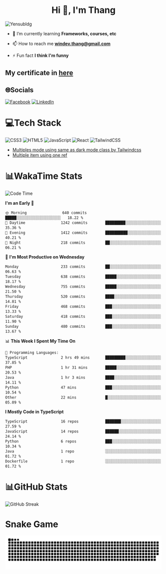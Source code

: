 <h1 align="center">Hi 👋, I'm Thang</h1>

![Yensubldg](https://readme-typing-svg.demolab.com?font=Fira+Code&weight=600&pause=1000&color=F5F5F2&center=true&vCenter=true&width=435&lines=Trying+to+be+a+Software+Engineering)

<!--
![](https://komarev.com/ghpvc/?username=yensubldg&label=Visitors+Count&color=brightgreen) -->

- 🌱 I’m currently learning **Frameworks, courses, etc**

- 📫 How to reach me **<windev.thang@gmail.com>**

- ⚡ Fun fact **I think I'm funny**

## My certificate in [here](./MY_CERTIFICATE.md)

## 🌐Socials

[![Facebook](https://img.shields.io/badge/Facebook-%231877F2.svg?logo=Facebook&logoColor=white)](https://facebook.com/yensubldg) [![LinkedIn](https://img.shields.io/badge/LinkedIn-%230077B5.svg?logo=linkedin&logoColor=white)](https://linkedin.com/in/yensubldg)

# 💻Tech Stack

![CSS3](https://img.shields.io/badge/css3-%231572B6.svg?style=for-the-badge&logo=css3&logoColor=white) ![HTML5](https://img.shields.io/badge/html5-%23E34F26.svg?style=for-the-badge&logo=html5&logoColor=white) ![JavaScript](https://img.shields.io/badge/javascript-%23323330.svg?style=for-the-badge&logo=javascript&logoColor=%23F7DF1E) ![React](https://img.shields.io/badge/react-%2320232a.svg?style=for-the-badge&logo=react&logoColor=%2361DAFB) ![TailwindCSS](https://img.shields.io/badge/tailwindcss-%2338B2AC.svg?style=for-the-badge&logo=tailwind-css&logoColor=white)

<!-- BLOG-POST-LIST:START -->
- [Multiples mode using same as dark mode class by Tailwindcss](https://dev.to/yensubldg/multiples-mode-using-same-as-dark-mode-class-by-tailwindcss-56p4)
- [Multiple item using one ref](https://dev.to/yensubldg/multiple-item-using-one-ref-1288)
<!-- BLOG-POST-LIST:END -->

# 📊WakaTime Stats

<!--START_SECTION:waka-->
![Code Time](http://img.shields.io/badge/Code%20Time-3%2C317%20hrs%2041%20mins-blue)

**I'm an Early 🐤** 

```text
🌞 Morning                640 commits         █████░░░░░░░░░░░░░░░░░░░░   18.22 % 
🌆 Daytime                1242 commits        █████████░░░░░░░░░░░░░░░░   35.36 % 
🌃 Evening                1412 commits        ██████████░░░░░░░░░░░░░░░   40.21 % 
🌙 Night                  218 commits         ██░░░░░░░░░░░░░░░░░░░░░░░   06.21 % 
```
📅 **I'm Most Productive on Wednesday** 

```text
Monday                   233 commits         ██░░░░░░░░░░░░░░░░░░░░░░░   06.63 % 
Tuesday                  638 commits         █████░░░░░░░░░░░░░░░░░░░░   18.17 % 
Wednesday                755 commits         █████░░░░░░░░░░░░░░░░░░░░   21.50 % 
Thursday                 520 commits         ████░░░░░░░░░░░░░░░░░░░░░   14.81 % 
Friday                   468 commits         ███░░░░░░░░░░░░░░░░░░░░░░   13.33 % 
Saturday                 418 commits         ███░░░░░░░░░░░░░░░░░░░░░░   11.90 % 
Sunday                   480 commits         ███░░░░░░░░░░░░░░░░░░░░░░   13.67 % 
```


📊 **This Week I Spent My Time On** 

```text
💬 Programming Languages: 
TypeScript               2 hrs 49 mins       █████████░░░░░░░░░░░░░░░░   37.85 % 
PHP                      1 hr 31 mins        █████░░░░░░░░░░░░░░░░░░░░   20.53 % 
Java                     1 hr 3 mins         ████░░░░░░░░░░░░░░░░░░░░░   14.11 % 
Python                   47 mins             ███░░░░░░░░░░░░░░░░░░░░░░   10.54 % 
Other                    22 mins             █░░░░░░░░░░░░░░░░░░░░░░░░   05.09 % 
```

**I Mostly Code in TypeScript** 

```text
TypeScript               16 repos            ███████░░░░░░░░░░░░░░░░░░   27.59 % 
JavaScript               14 repos            ██████░░░░░░░░░░░░░░░░░░░   24.14 % 
Python                   6 repos             ███░░░░░░░░░░░░░░░░░░░░░░   10.34 % 
Java                     1 repo              ░░░░░░░░░░░░░░░░░░░░░░░░░   01.72 % 
Dockerfile               1 repo              ░░░░░░░░░░░░░░░░░░░░░░░░░   01.72 % 
```




<!--END_SECTION:waka-->

# 📊GitHub Stats

![GitHub Streak](https://streak-stats.demolab.com?user=yensubldg&theme=tokyonight&border_radius=8)

# Snake Game

![Snake eating my contribution graph](./github-contribution-grid-snake.svg)
